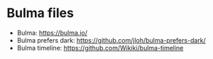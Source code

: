 # Bulma files
- Bulma: https://bulma.io/
- Bulma prefers dark: https://github.com/jloh/bulma-prefers-dark/
- Bulma timeline: https://github.com/Wikiki/bulma-timeline
